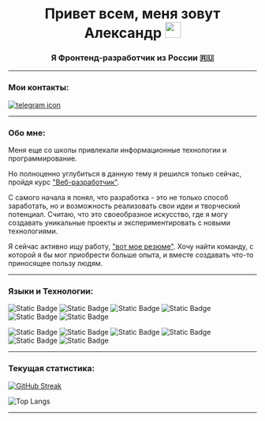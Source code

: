<h1 align="center">Привет всем, меня зовут Александр</a> 
<img src="https://github.com/blackcater/blackcater/raw/main/images/Hi.gif" height="32"/></h1>
<h3 align="center">Я Фронтенд-разработчик из России 🇷🇺</h3>

---

### Мои контакты:
<p>
<a href="https://t.me/AlexEx2"><img src="https://img.shields.io/badge/TELEGRAM-white?style=flat&logo=TELEGRAM&logoColor=%2366CDAA&labelColor=grey&color=grey" alt="telegram icon"></a>
</p>

---

### Обо мне:
Меня еще со школы привлекали информационные технологии и программирование.

Но полноценно углубиться в данную тему я решился только сейчас, пройдя курс ["Веб-разработчик"](https://practicum.yandex.ru/web/). 

С самого начала я понял, что разработка - это не только способ заработать, но и возможность реализовать свои идеи и творческий потенциал. 
Считаю, что это своеобразное искусство, где я могу создавать уникальные проекты и экспериментировать с новыми технологиями.

Я сейчас активно ищу работу, ["вот мое резюме"](https://practicum.yandex.ru/web/). Хочу найти команду, с которой я бы мог приобрести больше опыта, и вместе создавать что-то приносящее пользу людям.

---

### Языки и Технологии:

![Static Badge](https://img.shields.io/badge/HTML5-white?style=flat&logo=HTML5&logoColor=%2366CDAA&labelColor=grey&color=grey)
![Static Badge](https://img.shields.io/badge/CSS3-white?style=flat&logo=CSS3&logoColor=%2366CDAA&labelColor=grey&color=grey)
![Static Badge](https://img.shields.io/badge/JAVASCRIPT-white?style=flat&logo=JAVASCRIPT&logoColor=%2366CDAA&labelColor=grey&color=grey)
![Static Badge](https://img.shields.io/badge/GIT-white?style=flat&logo=GIT&logoColor=%2366CDAA&labelColor=grey&color=grey)
![Static Badge](https://img.shields.io/badge/REACT-white?style=flat&logo=React&logoColor=%2366CDAA&labelColor=grey&color=grey)
![Static Badge](https://img.shields.io/badge/WEBPACK-white?style=flat&logo=WEBPACK&logoColor=%2366CDAA&labelColor=grey&color=grey)

![Static Badge](https://img.shields.io/badge/NODE.JS-white?style=flat&logo=NODE.JS&logoColor=%2366CDAA&labelColor=grey&color=grey)
![Static Badge](https://img.shields.io/badge/EXPRESS.JS-white?style=flat&logo=EXPRESS&logoColor=%2366CDAA&labelColor=grey&color=grey)
![Static Badge](https://img.shields.io/badge/MONGODB-white?style=flat&logo=MONGODB&logoColor=%2366CDAA&labelColor=grey&color=grey)
![Static Badge](https://img.shields.io/badge/POSTMAN-white?style=flat&logo=POSTMAN&logoColor=%2366CDAA&labelColor=grey&color=grey)
![Static Badge](https://img.shields.io/badge/NGINX-white?style=flat&logo=nginx&logoColor=%2366CDAA&labelColor=grey&color=grey)
![Static Badge](https://img.shields.io/badge/FIGMA-white?style=flat&logo=FIGMA&logoColor=%2366CDAA&labelColor=grey&color=grey)

---

### Текущая статистика:

[![GitHub Streak](http://github-readme-streak-stats.herokuapp.com?user=Alexep0&border=66CDAA&background=100%2C66CDAA%2C66CDAA&stroke=828282&ring=828282&fire=828282&currStreakNum=000000&sideNums=000000&currStreakLabel=000000&sideLabels=120606&dates=1C0A0A)](https://git.io/streak-stats)

![Top Langs](https://github-readme-stats.vercel.app/api/top-langs/?username=Alexep0&layout=compact&bg_color=66CDAA&border_color=66CDAA&title_color=000000&text_color=000000)

---
